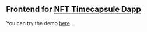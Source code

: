## Frontend for <a href="https://github.com/slothmanxyz/nft-timecapsule">NFT Timecapsule Dapp</a>

You can try the demo <a href="https://slothmanxyz.github.io/nft-timecapsule-demo/">here</a>. <br><br>


